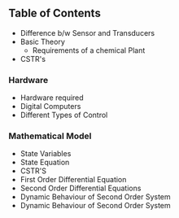 ## Table of Contents
- Difference b/w Sensor and Transducers
- Basic Theory
  - Requirements of a chemical Plant
- CSTR's
### Hardware 
- Hardware required
- Digital Computers
- Different Types of Control
### Mathematical Model
- State Variables
- State Equation
- CSTR'S
- First Order Differential Equation
- Second Order Differential Equations
- Dynamic Behaviour of Second Order System
- Dynamic Behaviour of Second Order System
